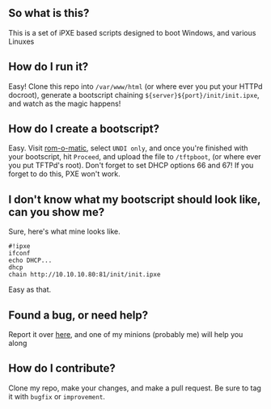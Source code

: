 ## So what is this?

This is a set of iPXE based scripts designed to boot Windows, and various Linuxes

## How do I run it?

Easy! Clone this repo into `/var/www/html` (or where ever you put your HTTPd docroot), generate a bootscript chaining `${server}${port}/init/init.ipxe`, and watch as the magic happens!

## How do I create a bootscript?

Easy. Visit [rom-o-matic](https://rom-o-matic.eu/), select `UNDI only`, and once you're finished with your bootscript, hit `Proceed`, and upload the file to `/tftpboot`, (or where ever you put TFTPd's root). Don't forget to set DHCP options 66 and 67! If you forget to do this, PXE won't work.

## I don't know what my bootscript should look like, can you show me?

Sure, here's what mine looks like.

```
#!ipxe
ifconf
echo DHCP...
dhcp
chain http://10.10.10.80:81/init/init.ipxe
```

Easy as that.

## Found a bug, or need help?

Report it over [here](https://github.com/td512/2Pro-PC-Imager/issues/new), and one of my minions (probably me) will help you along

## How do I contribute?

Clone my repo, make your changes, and make a pull request. Be sure to tag it with `bugfix` or `improvement`.
